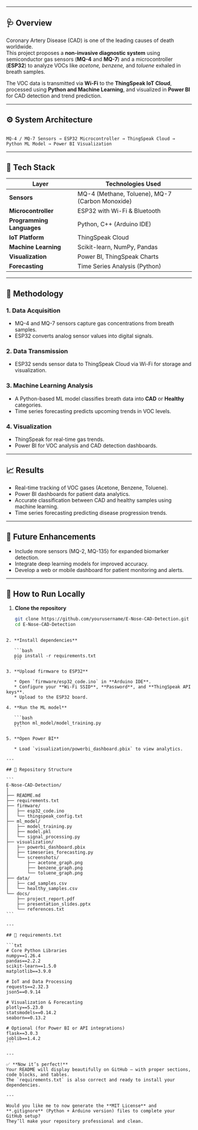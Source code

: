 
---

## 🩺 Overview
Coronary Artery Disease (CAD) is one of the leading causes of death worldwide.  
This project proposes a **non-invasive diagnostic system** using semiconductor gas sensors (**MQ-4** and **MQ-7**) and a microcontroller (**ESP32**) to analyze VOCs like *acetone, benzene,* and *toluene* exhaled in breath samples.

The VOC data is transmitted via **Wi-Fi** to the **ThingSpeak IoT Cloud**, processed using **Python and Machine Learning**, and visualized in **Power BI** for CAD detection and trend prediction.

---

## ⚙️ System Architecture

```

MQ-4 / MQ-7 Sensors → ESP32 Microcontroller → ThingSpeak Cloud → Python ML Model → Power BI Visualization

````

---

## 🧩 Tech Stack

| Layer | Technologies Used |
|--------|-------------------|
| **Sensors** | MQ-4 (Methane, Toluene), MQ-7 (Carbon Monoxide) |
| **Microcontroller** | ESP32 with Wi-Fi & Bluetooth |
| **Programming Languages** | Python, C++ (Arduino IDE) |
| **IoT Platform** | ThingSpeak Cloud |
| **Machine Learning** | Scikit-learn, NumPy, Pandas |
| **Visualization** | Power BI, ThingSpeak Charts |
| **Forecasting** | Time Series Analysis (Python) |

---

## 🧠 Methodology

### **1. Data Acquisition**
- MQ-4 and MQ-7 sensors capture gas concentrations from breath samples.  
- ESP32 converts analog sensor values into digital signals.

### **2. Data Transmission**
- ESP32 sends sensor data to ThingSpeak Cloud via Wi-Fi for storage and visualization.

### **3. Machine Learning Analysis**
- A Python-based ML model classifies breath data into **CAD** or **Healthy** categories.  
- Time series forecasting predicts upcoming trends in VOC levels.

### **4. Visualization**
- ThingSpeak for real-time gas trends.  
- Power BI for VOC analysis and CAD detection dashboards.

---

## 📈 Results
- Real-time tracking of VOC gases (Acetone, Benzene, Toluene).  
- Power BI dashboards for patient data analytics.  
- Accurate classification between CAD and healthy samples using machine learning.  
- Time series forecasting predicting disease progression trends.

---

## 🧩 Future Enhancements
- Include more sensors (MQ-2, MQ-135) for expanded biomarker detection.  
- Integrate deep learning models for improved accuracy.  
- Develop a web or mobile dashboard for patient monitoring and alerts.

---

## 🧾 How to Run Locally

1. **Clone the repository**
   ```bash
   git clone https://github.com/yourusername/E-Nose-CAD-Detection.git
   cd E-Nose-CAD-Detection
````

2. **Install dependencies**

   ```bash
   pip install -r requirements.txt
   ```

3. **Upload firmware to ESP32**

   * Open `firmware/esp32_code.ino` in **Arduino IDE**.
   * Configure your **Wi-Fi SSID**, **Password**, and **ThingSpeak API keys**.
   * Upload to the ESP32 board.

4. **Run the ML model**

   ```bash
   python ml_model/model_training.py
   ```

5. **Open Power BI**

   * Load `visualization/powerbi_dashboard.pbix` to view analytics.

---

## 🧰 Repository Structure

```
E-Nose-CAD-Detection/
│
├── README.md
├── requirements.txt
├── firmware/
│   ├── esp32_code.ino
│   └── thingspeak_config.txt
├── ml_model/
│   ├── model_training.py
│   ├── model.pkl
│   └── signal_processing.py
├── visualization/
│   ├── powerbi_dashboard.pbix
│   ├── timeseries_forecasting.py
│   └── screenshots/
│       ├── acetone_graph.png
│       ├── benzene_graph.png
│       └── toluene_graph.png
├── data/
│   ├── cad_samples.csv
│   └── healthy_samples.csv
└── docs/
    ├── project_report.pdf
    ├── presentation_slides.pptx
    └── references.txt
```

---

## 🧩 requirements.txt

```txt
# Core Python Libraries
numpy==1.26.4
pandas==2.2.2
scikit-learn==1.5.0
matplotlib==3.9.0

# IoT and Data Processing
requests==2.32.3
json5==0.9.14

# Visualization & Forecasting
plotly==5.23.0
statsmodels==0.14.2
seaborn==0.13.2

# Optional (for Power BI or API integrations)
flask==3.0.3
joblib==1.4.2
```

---

✅ **Now it’s perfect!**
Your README will display beautifully on GitHub — with proper sections, code blocks, and tables.
The `requirements.txt` is also correct and ready to install your dependencies.

---

Would you like me to now generate the **MIT License** and **.gitignore** (Python + Arduino version) files to complete your GitHub setup?
They’ll make your repository professional and clean.
